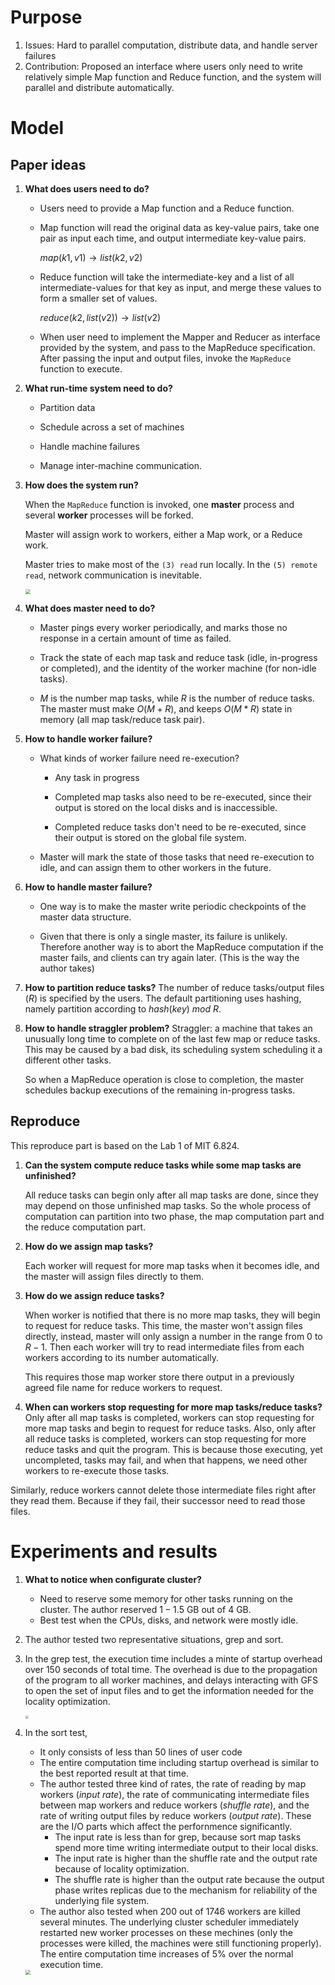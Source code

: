 # Purpose

1. Issues: Hard to parallel computation, distribute data, and handle server failures
2. Contribution: Proposed an interface where users only need to write relatively simple Map function and Reduce function, and the system will parallel and distribute automatically. 

# Model

## Paper ideas

1. **What does users need to do?**
   - Users need to provide a Map function and a Reduce function. 

   - Map function will read the original data as key-value pairs, take one pair as input each time, and output intermediate key-value pairs. 
     
     $map(k1,v1)\rightarrow list(k2,v2)$
     
   - Reduce function will take the intermediate-key and a list of all intermediate-values for that key as input, and merge these values to form a smaller set of values. 
     
     $reduce(k2,list(v2))\rightarrow list(v2)$
     
   - When user need to implement the Mapper and Reducer as interface provided by the system, and pass to the MapReduce specification. After passing the input and output files, invoke the ``MapReduce`` function to execute. 

2. **What run-time system need to do?**
   - Partition data

   - Schedule across a set of machines

   - Handle machine failures

   - Manage inter-machine communication. 

3. **How does the system run?** 
   
   When the ``MapReduce`` function is invoked, one **master** process and several **worker** processes will be forked. 
   
   Master will assign work to workers, either a Map work, or a Reduce work. 
   
   Master tries to make most of the ``(3) read`` run locally. In the ``(5) remote read``, network communication is inevitable. 
   
   <img src="imgs/MapReduce01.png" style="zoom: 50%;" />
4. **What does master need to do?**
   - Master pings every worker periodically, and marks those no response in a certain amount of time as failed. 

   - Track the state of each map task and reduce task (idle, in-progress or completed), and the identity of the worker machine (for non-idle tasks). 

   - $M$ is the number map tasks, while $R$ is the number of reduce tasks. The master must make $O(M+R)$, and keeps $O(M*R)$ state in memory (all map task/reduce task pair). 

5. **How to handle worker failure?**
   - What kinds of worker failure need re-execution? 

     - Any task in progress
     
     - Completed map tasks also need to be re-executed, since their output is stored on the local disks and is inaccessible. 
     
     - Completed reduce tasks don't need to be re-executed, since their output is stored on the global file system. 
     
   - Master will mark the state of those tasks that need re-execution to idle, and can assign them to other workers in the future. 
6. **How to handle master failure?**
   - One way is to make the master write periodic checkpoints of the master data structure. 

   - Given that there is only a single master, its failure is unlikely. Therefore another way is to abort the MapReduce computation if the master fails, and clients can try again later. (This is the way the author takes)
7. **How to partition reduce tasks?**
   The number of reduce tasks/output files ($R$) is specified by the users. The default partitioning uses hashing, namely partition according to $hash(key)\ mod\ R$. 
8. **How to handle straggler problem?**
   Straggler: a machine that takes an unusually long time to complete on of the last few map or reduce tasks. This may be caused by a bad disk, its scheduling system scheduling it a different other tasks. 
   
   So when a MapReduce operation is close to completion, the master schedules backup executions of the remaining in-progress tasks. 

## Reproduce

This reproduce part is based on the Lab 1 of MIT 6.824. 

1. **Can the system compute reduce tasks while some map tasks are unfinished?**

   All reduce tasks can begin only after all map tasks are done, since they may depend on those unfinished map tasks. So the whole process of computation can partition into two phase, the map computation part and the reduce computation part. 

2. **How do we assign map tasks?**

   Each worker will request for more map tasks when it becomes idle, and the master will assign files directly to them. 

3. **How do we assign reduce tasks?**

   When worker is notified that there is no more map tasks, they will begin to request for reduce tasks. This time, the master won't assign files directly, instead, master will only assign a number in the range from $0$ to $R-1$. Then each worker will try to read intermediate files from each workers according to its number automatically. 

   This requires those map worker store there output in a previously agreed file name for reduce workers to request. 
   
3. **When can workers stop requesting for more map tasks/reduce tasks?**
   Only after all map tasks is completed, workers can stop requesting for more map tasks and begin to request for reduce tasks. Also, only after all reduce tasks is completed, workers can stop requesting for more reduce tasks and quit the program. This is because those executing, yet uncompleted, tasks may fail, and when that happens, we need other workers to re-execute those tasks. 
   

Similarly, reduce workers cannot delete those intermediate files right after they read them. Because if they fail, their successor need to read those files. 

# Experiments and results

1. **What to notice when configurate cluster?**
   - Need to reserve some memory for other tasks running on the cluster. The author reserved $1-1.5$ GB out of $4$ GB. 
   - Best test when the CPUs, disks, and network were mostly idle. 
2. The author tested two representative situations, grep and sort. 
3. In the grep test, the execution time includes a minte of startup overhead over $150$ seconds of total time. The overhead is due to the propagation of the program to all worker machines, and delays interacting with GFS to open the set of input files and to get the information needed for the locality optimization. 

   <img src="imgs/MapReduce02.png" style="zoom: 33%;" />
4. In the sort test, 
   - It only consists of less than $50$ lines of user code
   - The entire computation time including startup overhead is similar to the best reported result at that time. 
   - The author tested three kind of rates, the rate of reading by map workers (*input rate*), the rate of communicating intermediate files between map workers and reduce workers (*shuffle rate*), and the rate of writing output files by reduce workers (*output rate*). These are the I/O parts which affect the perfornmence significantly. 
     - The input rate is less than for grep, because sort map tasks spend more time writing intermediate output to their local disks. 
     - The input rate is higher than the shuffle rate and the output rate because of locality optimization. 
     - The shuffle rate is higher than the output rate because the output phase writes replicas due to the mechanism for reliability  of the underlying file system. 
   - The author also tested when $200$ out of $1746$ workers are killed several minutes. The underlying cluster scheduler immediately restarted new worker processes on these mechines (only the processes were killed, the machines were still functioning properly). The entire computation time increases of $5\%$ over the normal execution time. 
   
   <img src="imgs/MapReduce03.png" style="zoom:50%;" />

